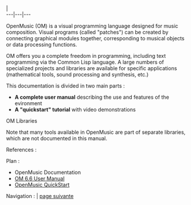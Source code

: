
|  
---|---|---  
  
OpenMusic (OM) is a visual programming language designed for music
composition. Visual programs (called "patches") can be created by connecting
graphical modules together, corresponding to musical objects or data
processing functions.

OM offers you a complete freedom in programming, including text programming
via the Common Lisp language. A large numbers of specialized projects and
libraries are available for specific applications (mathematical tools, sound
processing and synthesis, etc.)

This documentation is divided in two main parts :

  *  **A complete user manual** describing the use and features of the evironment
  *  **A "quickstart" tutorial** with video demonstrations

OM Libraries

Note that many tools available in OpenMusic are part of separate libraries,
which are not documented in this manual.

References :

Plan :

  * OpenMusic Documentation
  * [OM 6.6 User Manual](OM-User-Manual)
  * [OpenMusic QuickStart](QuickStart-Chapters)

Navigation :  | [page suivante](OM-User-Manual "page suivante\(OM 6.6
User Manual\)")

